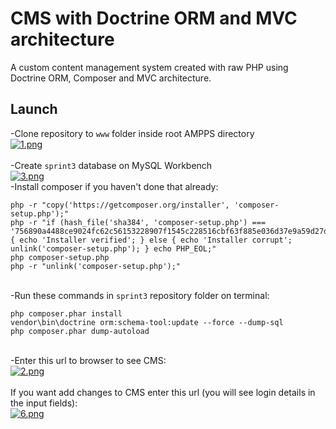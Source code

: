 # CMS with Doctrine ORM and MVC architecture

A custom content management system created with raw PHP using Doctrine ORM, Composer and MVC architecture.

## Launch

-Clone repository to `www` folder inside root AMPPS directory\
[![1.png](https://i.postimg.cc/5Nw1Xz4d/1.png)](https://postimg.cc/1f5bTfVJ)\
\
-Create `sprint3` database on MySQL Workbench\
[![3.png](https://i.postimg.cc/6pF1NjZd/3.png)](https://postimg.cc/sM9JYJwX)
\
-Install composer if you haven't done that already:
```
php -r "copy('https://getcomposer.org/installer', 'composer-setup.php');"
php -r "if (hash_file('sha384', 'composer-setup.php') === '756890a4488ce9024fc62c56153228907f1545c228516cbf63f885e036d37e9a59d27d63f46af1d4d07ee0f76181c7d3') { echo 'Installer verified'; } else { echo 'Installer corrupt'; unlink('composer-setup.php'); } echo PHP_EOL;"
php composer-setup.php
php -r "unlink('composer-setup.php');"
```
\
-Run these commands in `sprint3` repository folder on terminal:
```
php composer.phar install
vendor\bin\doctrine orm:schema-tool:update --force --dump-sql
php composer.phar dump-autoload
```
\
-Enter this url to browser to see CMS:\
[![2.png](https://i.postimg.cc/fT98f7py/2.png)](https://postimg.cc/SJmLy9yb)\
\
If you want add changes to CMS enter this url (you will see login details in the input fields):\
[![6.png](https://i.postimg.cc/zvP4HJyQ/6.png)](https://postimg.cc/rRxfv2CG)

